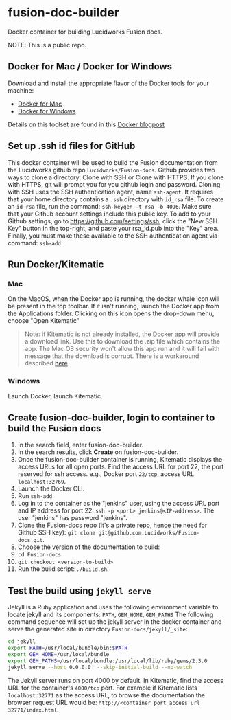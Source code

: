 # fusion-doc-builder

Docker container for building Lucidworks Fusion docs.

NOTE: This is a public repo.

## Docker for Mac / Docker for Windows

Download and install the appropriate flavor of the Docker tools for your machine:

* [Docker for Mac](https://download.docker.com/mac/stable/Docker.dmg)
* [Docker for Windows](https://download.docker.com/win/stable/InstallDocker.msi)

Details on this toolset are found in this [Docker blogpost](https://blog.docker.com/2016/07/docker-for-mac-and-windows-production-ready/)


## Set up  .ssh id files for GitHub

This docker container will be used to build the Fusion documentation from the Lucidworks github repo `Lucidworks/Fusion-docs`.
Github provides two ways to clone a directory:  Clone with SSH or Clone with HTTPS.
If you clone with HTTPS, git will prompt you for you github login and password.
Cloning with SSH uses the SSH authentication agent, name `ssh-agent`.
It requires that your home directory contains a `.ssh` directory with `id_rsa` file.
To create an `id_rsa` file, run the command: `ssh-keygen -t rsa -b 4096`.
Make sure that your Github account settings include this public key.
To add to your Github settings, go to https://github.com/settings/ssh, click the "New SSH Key" button in the top-right, and paste your rsa_id.pub into the "Key" area.
Finally, you must make these available to the SSH authentication agent via command:  `ssh-add`.

## Run Docker/Kitematic

### Mac

On the MacOS, when the Docker app is running, the docker whale icon will be present in the top toolbar.  If it isn't running, launch the Docker app from the Applications folder.
Clicking on this icon opens the drop-down menu, choose "Open Kitematic"

> Note: if Kitematic is not already installed, the Docker app will provide a download link. Use this to download the .zip file which contains the app. The Mac OS security won't allow this app run and it will fail with message that the download is corrupt. There is a workaround described [here](https://forums.docker.com/t/kitematic-mac-download-corrupt/9256/8)

### Windows

Launch Docker, launch Kitematic.

## Create fusion-doc-builder, login to container to build the Fusion docs

1. In the search field, enter fusion-doc-builder.
1. In the search results, click **Create** on fusion-doc-builder.
1. Once the fusion-doc-builder container is running, Kitematic displays the access URLs for all open ports. Find the access URL for port 22, the port reserved for ssh access.  e.g., Docker port `22/tcp`, access URL `localhost:32769`.
1. Launch the Docker CLI.
1. Run `ssh-add`.
1. Log in to the container as the "jenkins" user, using the access URL port and IP address for port 22: `ssh -p <port> jenkins@<IP-address>`. The user "jenkins" has password "jenkins".
1. Clone the Fusion-docs repo (it's a private repo, hence the need for Github SSH key): `git clone git@github.com:Lucidworks/Fusion-docs.git`.
1. Choose the version of the documentation to build:
2. `cd Fusion-docs`
2. `git checkout <version-to-build>`
1. Run the build script: `./build.sh`.

## Test the build using `jekyll serve`

Jekyll is a Ruby application and uses the following environment variable to locate jekyll and its components: `PATH`, `GEM_HOME`, `GEM_PATHS`
The following command sequence will set up the jekyll server in the docker container and serve the generated site
in directory `Fusion-docs/jekyll/_site`:

```bash
cd jekyll
export PATH=/usr/local/bundle/bin:$PATH
export GEM_HOME=/usr/local/bundle
export GEM_PATHS=/usr/local/bundle:/usr/local/lib/ruby/gems/2.3.0
jekyll serve --host 0.0.0.0  --skip-initial-build --no-watch
```
The Jekyll server runs on port 4000 by default.  In Kitematic, find the access URL for the container's `4000/tcp` port.
For example if Kitematic lists  `localhost:32771` as the access URL,
to browse the documentation the browser request URL would be: `http://<container port access url 32771/index.html`.

